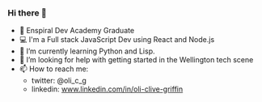 ### Hi there 👋

- 🏫 Enspiral Dev Academy Graduate
- 💻 I'm a Full stack JavaScript Dev using React and Node.js
- 🌱 I’m currently learning Python and Lisp.
- 🤔 I’m looking for help with getting started in the Wellington tech scene
- 📫 How to reach me: 
  - twitter: @oli_c_g
  - linkedin: www.linkedin.com/in/oli-clive-griffin
